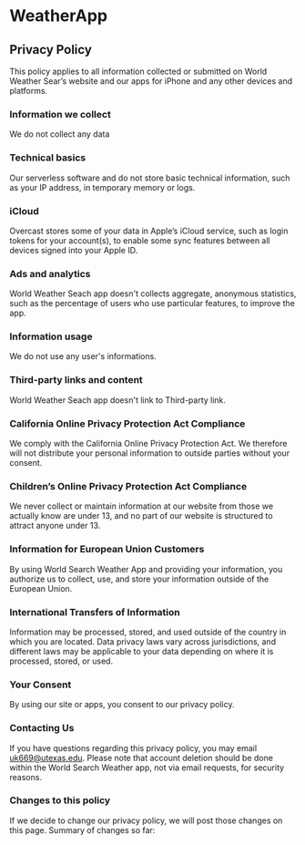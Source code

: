 # WeatherApp

## Privacy Policy

This policy applies to all information collected or submitted on World Weather Sear’s website and our apps for iPhone and any other devices and platforms.

### Information we collect

We do not collect any data

### Technical basics

Our serverless software and do not store basic technical information, such as your IP address, in temporary memory or logs.

### iCloud

Overcast stores some of your data in Apple’s iCloud service, such as login tokens for your account(s), to enable some sync features between all devices signed into your Apple ID.

### Ads and analytics

World Weather Seach app doesn't collects aggregate, anonymous statistics, such as the percentage of users who use particular features, to improve the app.

### Information usage

We do not use any user's informations.

### Third-party links and content

World Weather Seach app doesn't link to Third-party link.

### California Online Privacy Protection Act Compliance

We comply with the California Online Privacy Protection Act. We therefore will not distribute your personal information to outside parties without your consent.

### Children’s Online Privacy Protection Act Compliance

We never collect or maintain information at our website from those we actually know are under 13, and no part of our website is structured to attract anyone under 13.

### Information for European Union Customers

By using World Search Weather App and providing your information, you authorize us to collect, use, and store your information outside of the European Union.

### International Transfers of Information

Information may be processed, stored, and used outside of the country in which you are located. Data privacy laws vary across jurisdictions, and different laws may be applicable to your data depending on where it is processed, stored, or used.

### Your Consent

By using our site or apps, you consent to our privacy policy.

### Contacting Us

If you have questions regarding this privacy policy, you may email uk669@utexas.edu. Please note that account deletion should be done within the World Search Weather app, not via email requests, for security reasons.

### Changes to this policy

If we decide to change our privacy policy, we will post those changes on this page. Summary of changes so far:
